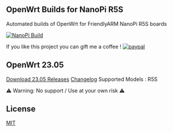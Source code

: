 ## OpenWrt Builds for NanoPi R5S
Automated builds of OpenWrt for FriendlyARM NanoPi R5S boards

[![NanoPi Build](https://github.com/anaelorlinski/OpenWrt-NanoPi-R5S-Builds/actions/workflows/NanoPi-Build.yml/badge.svg)](https://github.com/anaelorlinski/OpenWrt-NanoPi-R5S-Builds/actions/workflows/NanoPi-Build.yml)

If you like this project you can gift me a coffee !
[![paypal](https://www.paypalobjects.com/en_US/i/btn/btn_donate_LG.gif)](https://www.paypal.com/donate/?business=8XQTGXAHEAKPY&no_recurring=0&currency_code=EUR)

## OpenWrt 23.05

[Download 23.05 Releases](https://github.com/anaelorlinski/OpenWrt-NanoPi-R5S-Builds/releases?q=OpenWrtAO-23.05&expanded=true) [Changelog](https://github.com/anaelorlinski/OpenWrt-NanoPi-R5S-Builds/blob/main/openwrt-23.05/release-info.md)
Supported Models : R5S

⚠ Warning: No support / Use at your own risk  ⚠ 

## License
[MIT](https://github.com/anaelorlinski/OpenWRT-Rockchip/blob/master/LICENSE)
